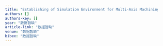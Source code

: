 ```yaml
---
title: "Establishing of Simulation Environment for Multi-Axis Machining of Hydro Turbine Blades [J]"
authors: []
authors-key: []
year: "数据暂缺"
article-link: "数据暂缺"
venue: "数据暂缺"
bibex: "数据暂缺"
---
```


